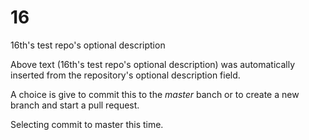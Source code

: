 # 16
16th's test repo's optional description

Above text (16th's test repo's optional description) was automatically inserted from the repository's optional description field.

A choice is give to commit this to the *master* banch or to create a new branch and start a pull request.

Selecting commit to master this time.
